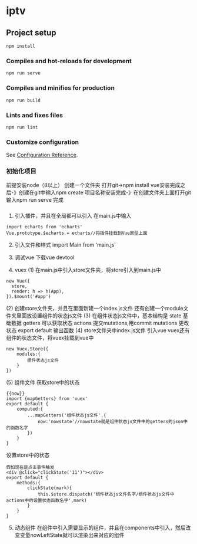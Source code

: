 # iptv

## Project setup
```
npm install
```

### Compiles and hot-reloads for development
```
npm run serve
```

### Compiles and minifies for production
```
npm run build
```

### Lints and fixes files
```
npm run lint
```

### Customize configuration
See [Configuration Reference](https://cli.vuejs.org/config/).

### 初始化项目
前提安装node（8以上）
创建一个文件夹
打开git->npm install vue安装完成之后-》创建在git中输入npm create 项目名称安装完成-》在创建文件夹上面打开git输入npm run serve
完成

### 
1. 引入插件，并且在全局都可以引入 
在main.js中输入
```
import echarts from 'echarts'
Vue.prototype.$echarts = echarts//将插件挂载到Vue原型上面
```
2. 引入文件和样式
import Main from 'main.js'
<style scoped></style>

3. 调试vue
下载vue devtool

4. vuex
(1) 在main.js中引入store文件夹，将store引入到main.js中
```
new Vue({
  store,
  render: h => h(App),
}).$mount('#app')
```
(2) 创建store文件夹，并且在里面新建一个index.js文件 还有创建一个module文件夹里面放设置组件的状态js文件
(3) 在组件状态js文件中，基本结构是
state 基础数据
getters 可以获取状态
actions 提交mutations,用commit
mutations  更改状态
export default 输出函数
(4) store文件夹中index.js文件
引入vue vuex还有组件的状态文件，将vuex挂载到vue中
```
new Vuex.Store({
    modules:{
        组件状态js文件
    }
})
```
(5) 组件文件
获取store中的状态
```
{{now}}
import {mapGetters} from 'vuex'
export default {
    computed:{
        ...mapGetters('组件状态js文件',{
            now:'nowstate'//nowstate就是组件状态js文件中的getters的json中的函数名字
        })
    }
}
```
设置store中的状态
```
假如现在是点击事件触发
<div @click="clickState('11')"></div>
export default {
    methods:{
        clickState(mark){
            this.$store.dispatch('组件状态js文件名字/组件状态js文件中actions中的设置状态函数名字',mark)
        }
    }
}
```

5. 动态组件
 <component :is="nowLeftState"></component>
 在组件中引入需要显示的组件，并且在components中引入，然后改变变量nowLeftState就可以渲染出来对应的组件






